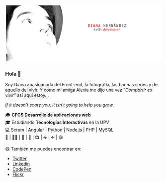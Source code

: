 ![Header Pic](img/header.JPG)

### Hola 👋
Soy Diana apasioanada del Front-end, la fotografía, las buenas series y de aquello del vivir. Y como mi amiga Alexia me dijo una vez  *"Compartir es vivir"* así aquí estoy...

*If it doesn't scare you, it isn't going to help you grow.*

:mortar_board: **CFGS Desarrollo de aplicaciones web**  <br />
:mortar_board: Estudiando **Tecnologías Interactivas** en la UPV <br />
💻 Scrum | Angular | Python | Node.js | PHP | MySQL <br />
:purple_heart:  | 🏳️‍🌈 | 🖖 | 📸 | :tv: | :coffee: | :airplane: | :laughing:  <br />


:smile: También me puedes encontrar en: <br />
* [Twitter](https://twitter.com/dianait_)
* [Linkedin](https://www.linkedin.com/in/dianahernandezsoler/)
* [CodePen](https://codepen.io/dianait-the-bold)
* [Flickr](https://www.flickr.com/photos/elinstantedecisivo/)
